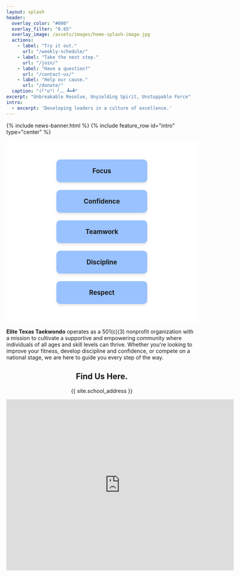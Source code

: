 ```yaml
---
layout: splash
header:
  overlay_color: "#000"
  overlay_filter: "0.65"
  overlay_image: /assets/images/home-splash-image.jpg
  actions:
    - label: "Try it out."
      url: "/weekly-schedule/"
    - label: "Take the next step."
      url: "/join/"
    - label: "Have a question?"
      url: "/contact-us/"
    - label: "Help our cause."
      url: "/donate/"
  caption: "(╯°o°）╯︵ ┻━┻"
excerpt: "Unbreakable Resolve, Unyielding Spirit, Unstoppable Force"
intro: 
  - excerpt: 'Developing leaders in a culture of excellence.'
---
```


{% include news-banner.html %}
{% include feature_row id="intro" type="center" %}

<div class="skills-section">
  <div class="skills">
    <div class="skill">
      Focus
      <div class="tooltip">Learn to concentrate under pressure and stay mindful during challenges.</div>
    </div>
    <div class="skill">
      Confidence
      <div class="tooltip">Build self-belief through mastery of techniques and competition readiness.</div>
    </div>
    <div class="skill">
      Teamwork
      <div class="tooltip">Collaborate and support teammates to achieve collective goals, fostering a sense of belonging and mutual respect.</div>
    </div>
    <div class="skill">
      Discipline
      <div class="tooltip">Develop self-control and a strong work ethic both in and out of training.</div>
    </div>
    <div class="skill">
      Respect
      <div class="tooltip">Honor your elders, instructors, peers, and yourself by embracing martial arts principles and traditions.</div>
    </div>
  </div>
</div>

**Elite Texas Taekwondo** operates as a 501(c)(3) nonprofit organization with a mission to cultivate a supportive and
empowering community where individuals of all ages and skill levels can thrive. Whether you're looking
to improve your fitness, develop discipline and confidence, or compete on a national stage, we are here to guide
you every step of the way.

<div class="location" style="text-align: center; margin: 2em 0;">
<h2>Find Us Here.</h2>
<p>{{ site.school_address }}</p>
<iframe
  src="https://www.google.com/maps/embed?pb=!1m18!1m12!1m3!1d3475.108248207779!2d-98.57422488823424!3d29.42563247513763!2m3!1f0!2f0!3f0!3m2!1i1024!2i768!4f13.1!3m3!1m2!1s0x865c5ea9f167d0fb%3A0xa3ccc6cbe7d5ece6!2sCuellar%20Community%20Center!5e0!3m2!1sen!2sus!4v1732812586696!5m2!1sen!2sus"
  width="600"
  height="450"
  style="border:0;"
  allowfullscreen=""
  loading="lazy"
  referrerpolicy="no-referrer-when-downgrade">
</iframe>
</div>

<style>
  .hero {
    background-image: url('path-to-hero-image.jpg');
    background-size: cover;
    background-position: center;
    color: white;
    text-align: center;
    padding: 100px 20px;
  }
  .hero h1 {
    font-size: 2.5em;
    margin-bottom: 10px;
  }
  .hero p {
    font-size: 1.2em;
  }
  .skills-section {
    text-align: center;
    padding: 50px 20px;
    background-color: #ffffff;
  }
  .skills-section h2 {
    font-size: 2em;
    margin-bottom: 20px;
  }
  .skills {
    display: flex;
    flex-wrap: wrap;
    justify-content: center;
    gap: 20px;
  }
  .skill {
    position: relative;
    background-color: #99c2ff; /* Medium blue */
    border-radius: 10px;
    padding: 20px;
    width: 200px;
    text-align: center;
    font-size: 1.2em;
    font-weight: bold;
    box-shadow: 0 4px 6px rgba(0, 0, 0, 0.1);
    transition: transform 0.3s ease, background-color 0.3s ease;
  }
  .skill:hover {
    transform: scale(1.1);
    background-color: #80b3ff; /* Slightly darker blue for hover */
  }
  .tooltip {
    visibility: hidden;
    background-color: #e0e0e0; /* Medium grey */
    color: #000; /* Dark text for readability */
    text-align: center;
    border-radius: 10px;
    padding: 10px;
    position: absolute;
    bottom: 120%; /* Position above the skill box */
    left: 50%;
    transform: translateX(-50%);
    z-index: 1;
    opacity: 0;
    font-size: 0.9em; /* Smaller font for long text */
    max-width: 350px; /* Constrain the width */
    /* word-wrap: break-word; Enable word wrapping */
    box-shadow: 0 4px 8px rgba(0, 0, 0, 0.2); /* Add a subtle shadow for the bubble */
    border: 1px solid #c0c0c0; /* Slightly darker grey for the border */
    transition: opacity 0.3s ease;
  }
  .skill:hover .tooltip {
    visibility: visible;
    opacity: 1;
  }
  .tooltip::after {
    content: '';
    position: absolute;
    top: 100%; /* At the bottom of the tooltip */
    left: 50%;
    transform: translateX(-50%);
    border-width: 6px;
    border-style: solid;
    border-color: #e0e0e0 transparent transparent transparent; /* Match tooltip background */
  }
</style>